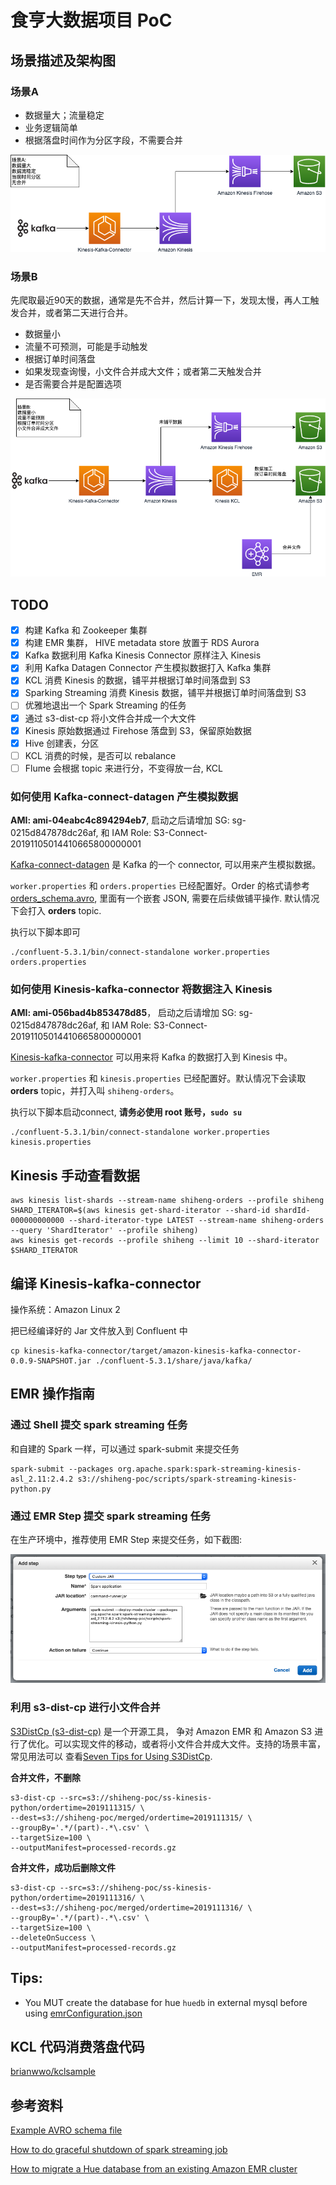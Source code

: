 # 食亨大数据项目 PoC

## 场景描述及架构图

### 场景A

* 数据量大；流量稳定
* 业务逻辑简单
* 根据落盘时间作为分区字段，不需要合并

![](architect-shiheng-a.png)

### 场景B

先爬取最近90天的数据，通常是先不合并，然后计算一下，发现太慢，再人工触发合并，或者第二天进行合并。

* 数据量小
* 流量不可预测，可能是手动触发
* 根据订单时间落盘
* 如果发现查询慢，小文件合并成大文件；或者第二天触发合并
* 是否需要合并是配置选项

![](architect-shiheng-b.png)


## TODO

- [x] 构建 Kafka 和 Zookeeper 集群
- [x] 构建 EMR 集群， HIVE metadata store 放置于 RDS Aurora
- [x] Kafka 数据利用 Kafka Kinesis Connector 原样注入 Kinesis
- [x] 利用 Kafka Datagen Connector 产生模拟数据打入 Kafka 集群 
- [x] KCL 消费 Kinesis 的数据，铺平并根据订单时间落盘到 S3
- [x] Sparking Streaming 消费 Kinesis 数据，铺平并根据订单时间落盘到 S3
- [ ] 优雅地退出一个 Spark Streaming 的任务
- [x] 通过 s3-dist-cp 将小文件合并成一个大文件
- [x] Kinesis 原始数据通过 Firehose 落盘到 S3，保留原始数据
- [x] Hive 创建表，分区
- [ ] KCL 消费的时候，是否可以 rebalance
- [ ] Flume 会根据 topic 来进行分，不变得放一台, KCL 

### 如何使用 Kafka-connect-datagen 产生模拟数据

**AMI: ami-04eabc4c894294eb7**, 启动之后请增加 SG: sg-0215d847878dc26af, 和 IAM Role: S3-Connect-20191105014410665800000001

[Kafka-connect-datagen](https://github.com/confluentinc/kafka-connect-datagen) 是 Kafka 的一个 connector, 
可以用来产生模拟数据。

`worker.properties` 和 `orders.properties` 已经配置好。Order 的格式请参考[orders_schema.avro](orders_schema.avro), 
里面有一个嵌套 JSON, 需要在后续做铺平操作. 默认情况下会打入 **orders** topic.

执行以下脚本即可
```shell script
./confluent-5.3.1/bin/connect-standalone worker.properties orders.properties
```

### 如何使用 Kinesis-kafka-connector 将数据注入 Kinesis

**AMI: ami-056bad4b853478d85**， 启动之后请增加 SG: sg-0215d847878dc26af, 和 IAM Role: S3-Connect-20191105014410665800000001

[Kinesis-kafka-connector](https://github.com/awslabs/kinesis-kafka-connector) 可以用来将 Kafka 的数据打入到 Kinesis 中。

`worker.properties` 和 `kinesis.properties` 已经配置好。默认情况下会读取 **orders** topic，并打入叫 `shiheng-orders`。

执行以下脚本启动connect, **请务必使用 root 账号，`sudo su`**
```shell script
./confluent-5.3.1/bin/connect-standalone worker.properties kinesis.properties
```

## Kinesis 手动查看数据
```shell script
aws kinesis list-shards --stream-name shiheng-orders --profile shiheng
SHARD_ITERATOR=$(aws kinesis get-shard-iterator --shard-id shardId-000000000000 --shard-iterator-type LATEST --stream-name shiheng-orders --query 'ShardIterator' --profile shiheng)
aws kinesis get-records --profile shiheng --limit 10 --shard-iterator $SHARD_ITERATOR
```

## 编译 Kinesis-kafka-connector

操作系统：Amazon Linux 2

把已经编译好的 Jar 文件放入到 Confluent 中
```shell script
cp kinesis-kafka-connector/target/amazon-kinesis-kafka-connector-0.0.9-SNAPSHOT.jar ./confluent-5.3.1/share/java/kafka/
```

## EMR 操作指南

### 通过 Shell 提交 spark streaming 任务

和自建的 Spark 一样，可以通过 spark-submit 来提交任务

```shell script
spark-submit --packages org.apache.spark:spark-streaming-kinesis-asl_2.11:2.4.2 s3://shiheng-poc/scripts/spark-streaming-kinesis-python.py
```

### 通过 EMR Step 提交 spark streaming 任务
在生产环境中，推荐使用 EMR Step 来提交任务，如下截图:

![](assets/emr-step.png)


### 利用 s3-dist-cp 进行小文件合并

[S3DistCp (s3-dist-cp)](https://docs.aws.amazon.com/emr/latest/ReleaseGuide/UsingEMR_s3distcp.html) 是一个开源工具，
争对 Amazon EMR 和 Amazon S3 进行了优化。可以实现文件的移动，或者将小文件合并成大文件。支持的场景丰富，常见用法可以
查看[Seven Tips for Using S3DistCp](https://aws.amazon.com/blogs/big-data/seven-tips-for-using-s3distcp-on-amazon-emr-to-move-data-efficiently-between-hdfs-and-amazon-s3/).

**合并文件，不删除**
```shell script
s3-dist-cp --src=s3://shiheng-poc/ss-kinesis-python/ordertime=2019111315/ \
--dest=s3://shiheng-poc/merged/ordertime=2019111315/ \
--groupBy='.*/(part)-.*\.csv' \
--targetSize=100 \
--outputManifest=processed-records.gz
```

**合并文件，成功后删除文件**
```shell script
s3-dist-cp --src=s3://shiheng-poc/ss-kinesis-python/ordertime=2019111316/ \
--dest=s3://shiheng-poc/merged/ordertime=2019111316/ \
--groupBy='.*/(part)-.*\.csv' \
--targetSize=100 \
--deleteOnSuccess \
--outputManifest=processed-records.gz
```

## Tips:

* You MUT create the database for hue `huedb` in external mysql before using [emrConfiguration.json](./emrConfiguration.json)


## KCL 代码消费落盘代码

[brianwwo/kclsample](https://github.com/brianwwo/kclsample)


## 参考资料

[Example AVRO schema file](https://github.com/confluentinc/kafka-connect-datagen/tree/master/src/main/resources)

[How to do graceful shutdown of spark streaming job](https://medium.com/@manojkumardhakad/how-to-do-graceful-shutdown-of-spark-streaming-job-9c910770349c)

[How to migrate a Hue database from an existing Amazon EMR cluster](https://aws.amazon.com/blogs/big-data/how-to-migrate-a-hue-database-from-an-existing-amazon-emr-cluster/)